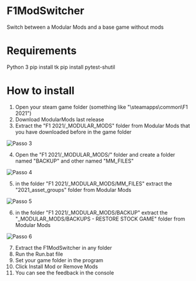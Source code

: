 # F1ModSwitcher
Switch between a Modular Mods and a base game without mods
# Requirements
Python 3
pip install tk
pip install pytest-shutil

# How to install
1. Open your steam game folder (something like "\steamapps\common\F1 2021")
2. Download ModularMods last release
3. Extract the "F1 2021/_MODULAR_MODS" folder from Modular Mods that you have downloaded before in the game folder

![Passo 3](https://i.ibb.co/cLh0XQZ/image.png)

4. Open the "F1 2021/_MODULAR_MODS/" folder and create a folder named "BACKUP" and other named "MM_FILES"

![Passo 4](https://i.ibb.co/YyC8zbv/image.png)

5. in the folder  "F1 2021/_MODULAR_MODS/MM_FILES" extract the "2021_asset_groups" folder  from Modular Mods

![Passo 5](https://i.ibb.co/L6xDSQ6/image.png)

6. in the folder "F1 2021/_MODULAR_MODS/BACKUP" extract the "_MODULAR_MODS/BACKUPS - RESTORE STOCK GAME" folder  from Modular Mods

![Passo 6](https://i.ibb.co/qW38MxF/image.png)

7. Extract the F1ModSwitcher in any folder
8. Run the Run.bat file
9. Set your game folder in the program
10. Click Install Mod or Remove Mods
11. You can see the feedback in the console
